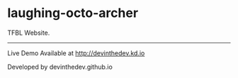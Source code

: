 laughing-octo-archer
====================

TFBL Website.
____
Live Demo Available at http://devinthedev.kd.io


Developed by devinthedev.github.io


